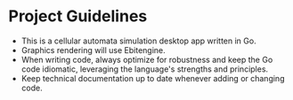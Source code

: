 # Project Guidelines

- This is a cellular automata simulation desktop app written in Go.
- Graphics rendering will use Ebitengine.
- When writing code, always optimize for robustness and keep the Go code idiomatic, leveraging the language's strengths and principles.
- Keep technical documentation up to date whenever adding or changing code.
